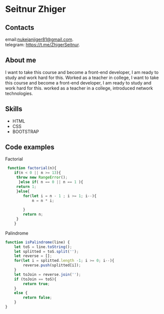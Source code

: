 # Seitnur Zhiger
## Contacts
email:nukejanjiger81@gmail.com.  
telegram: https://t.me/ZhigerSeitnur.
## About me 
I want to take this course and become a front-end developer, I am ready to study and work hard for this. Worked as a teacher in college, I want to take this course and become a front-end developer, I am ready to study and work hard for this. worked as a teacher in a college, introduced network technologies.

## Skills
* HTML 
* CSS
* BOOTSTRAP
## Code examples
Factorial
``` javascript
 function factorial(n){
    if(n < 0 || n >= 13){
     throw new RangeError();
      }else if( n == 0 || n == 1 ){
     return 1;
     }else{
        for(let i = n - 1 ; i >= 1; i--){
            n = n * i;
            
        }
        return n;  
     }
    }
```
Palindrome
```javascript
function isPalindrome(line) {
    let toS = line.toString();
    let splitted = toS.split('');
    let reverse = [];
    for(let i = splitted.length -1; i >= 0; i--){
        reverse.push(splitted[i]); 
    }
    let toJoin = reverse.join('');
    if (toJoin == toS){
        return true;
    }
    else {
        return false;
    }
}
```
